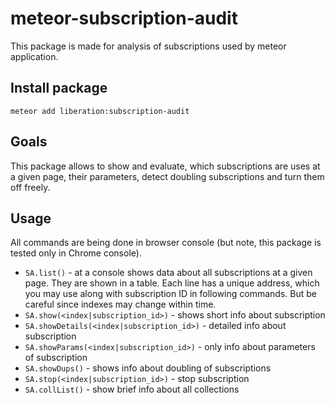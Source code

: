 # meteor-subscription-audit
This package is made for analysis of subscriptions used by meteor application.

## Install package
    meteor add liberation:subscription-audit

## Goals
This package allows to show and evaluate, which subscriptions are uses at a given page, their parameters, detect doubling subscriptions and turn them off freely.

## Usage
All commands are being done in browser console (but note, this package is tested only in Chrome console).  

* `SA.list()` - at a console shows data about all subscriptions at a given page. They are shown in a table. Each line has a unique address, which you may use along with subscription ID in following commands. But be careful since indexes may change within time.
* `SA.show(<index|subscription_id>)` - shows short info about subscription
* `SA.showDetails(<index|subscription_id>)` -  detailed info about subscription
* `SA.showParams(<index|subscription_id>)` - only info about parameters of subscription
* `SA.showDups()` - shows info about doubling of subscriptions
* `SA.stop(<index|subscription_id>)` - stop subscription
* `SA.collList()` - show brief info about all collections
